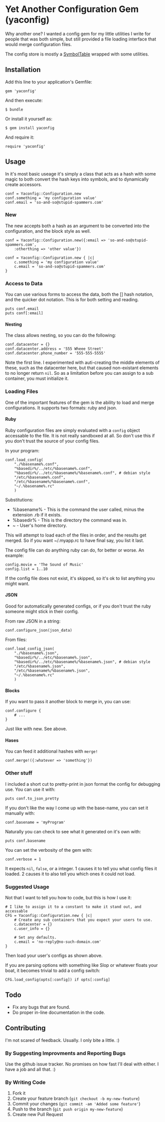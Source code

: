 # Yet Another Configuration Gem (yaconfig)

Why another one? I wanted a config gem for my little utilities I write for people that was both simple,
but still provided a file loading interface that would merge configuration files.

The config store is mostly a [SymbolTable](https://github.com/mjijackson/symboltable) wrapped with some utilities.

## Installation

Add this line to your application's Gemfile:

    gem 'yaconfig'

And then execute:

    $ bundle

Or install it yourself as:

    $ gem install yaconfig

And require it:

    require 'yaconfig'

## Usage

In it's most basic useage it's simply a class that acts as a hash
with some magic to both convert the hash keys into symbols, and to
dynamically create accessors.
    
    conf = Yaconfig::Configuration.new
    conf.something = 'my configuration value'
    conf.email = 'so-and-so@stupid-spammers.com'
    
### New

The new accepts both a hash as an argument to be converted into the
configuration, and the block style as well.

    conf = Yaconfig::Configuration.new({:email => 'so-and-so@stupid-spammers.com',
        :otherthing => 'other value'})

    conf = Yaconfig::Configuration.new { |c|
        c.something = 'my configuration value'
        c.email = 'so-and-so@stupid-spammers.com'
    }

### Access to Data

You can use various forms to access the data, both the \[\] hash notation, and the
quicker dot notation. This is for both setting and reading.

    puts conf.email
    puts conf[:email]

#### Nesting

The class allows nesting, so you can do the following:

    conf.datacenter = {}
    conf.datacenter.address = '555 Wheee Street'
    conf.datacenter.phone_number = '555-555-5555'

Note the first line. I experimented with auti-creating the middle elements of these, such 
as the datacenter here, but that caused non-existant elements to no longer return `nil`. 
So as a limitation before you can assign to a sub container, you must initialize it.

### Loading Files

One of the important features of the gem is the ability to load and merge configurations. 
It supports two formats: ruby and json.

#### Ruby

Ruby configuration files are simply evaluated with a `config` object accessable to the file.
It is not really sandboxed at all. So don't use this if you don't trust the source of your
config files.

In your program:

    conf.load_config(
        "./%basename%.conf",
        "%basedir%/../etc/%basename%.conf",
        "%basedir%/../etc/%basename%/%basename%.conf", # debian style
        "/etc/%basename%.conf",
        "/etc/%basename%/%basename%.conf",
        "~/.%basename%.rc"
        )

Substitutions:
* %basename% - This is the command the user called, minus the extension .rb if it exists.
* %basedir% - This is the directory the command was in.
* ~ - User's home directory.

This will attempt to load each of the files in order, and the results get merged. So if you
want ~/.myapp.rc to have final say, you list it last.

The config file can do anything ruby can do, for better or worse. An example:

    config.movie = 'The Sound of Music'
    config.list = 1..10

If the config file does not exist, it's skipped, so it's ok to list anything you might want.

#### JSON

Good for automatically generated configs, or if you don't trust the ruby someone might stick in
their config.

From raw JSON in a string:

    conf.configure_json(json_data)

From files:

    conf.load_config_json(
        "./%basename%.json",
        "%basedir%/../etc/%basename%.json",
        "%basedir%/../etc/%basename%/%basename%.json", # debian style
        "/etc/%basename%.json",
        "/etc/%basename%/%basename%.json",
        "~/.%basename%.rc"
        )

#### Blocks

If you want to pass it another block to merge in, you can use:

    conf.configure {
        # ...
    }
    
Just like with new. See above.

#### Hases

You can feed it additional hashes with `merge!`

    conf.merge!({:whatever => 'something'})

### Other stuff

I included a short cut to pretty-print in json format the config for debugging
use. You can use it with:

    puts conf.to_json_pretty

If you don't like the way I come up with the base-name, you can set it manually with:

    conf.basename = 'myProgram'

Naturally you can check to see what it generated on it's own with:

    puts conf.basename

You can set the verbosity of the gem with:

    conf.verbose = 1

It expects `nil`, `false`, or a integer. 1 causes it to tell you what config files it
loaded. 2 causes it to also tell you which ones it could not load.

### Suggested Usage

Not that I want to tell you how to code, but this is how I use it:

    # I like to assign it to a constant to make it stand out, and accessable
    CFG = Yaconfig::Configuration.new { |c|
        # Create any sub containers that you expect your users to use.
        c.datacenter = {}
        c.user_info = {}
        
        # Set any defaults.
        c.email = 'no-reply@no-such-domain.com'
    }

Then load your user's configs as shown above.

If you are parsing options with something like Slop or whatever floats your boat, it
becomes trivial to add a config switch:

    CFG.load_config(opts[:config]) if opts[:config]

## Todo

* Fix any bugs that are found.
* Do proper in-line documentation in the code.

## Contributing
I'm not scared of feedback. Usually. I only bite a little. :)

### By Suggesting Improvments and Reporting Bugs

Use the github issue tracker. No promises on how fast I'll deal with either. I have
a job and all that. :)

### By Writing Code

1. Fork it
2. Create your feature branch (`git checkout -b my-new-feature`)
3. Commit your changes (`git commit -am 'Added some feature'`)
4. Push to the branch (`git push origin my-new-feature`)
5. Create new Pull Request
